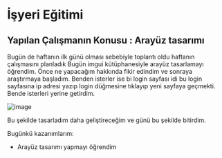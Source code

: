 # İşyeri Eğitimi


## Yapılan Çalışmanın Konusu : Arayüz tasarımı

Bugün de haftanın ilk günü olması sebebiyle toplantı oldu haftanın çalışmasını planladık  Bugün imgui kütüphanesiyle arayüz tasarlamayı öğrendim. Önce ne yapacağım hakkında fikir edindim ve sonraya araştırmaya başladım. Benden isterler ise bi login sayfası idi bu login sayfasına ip adresi yazıp login düğmesine tıklayıp yeni sayfaya geçmekti. Bende isterleri yerine getirdim.

 ![image](https://user-images.githubusercontent.com/65457096/230600594-0b9f92a0-7504-4003-ba15-3d94f2c462c5.png)


Bu şekilde tasarladım daha geliştireceğim ve günü bu şekilde bitirdim.



Bugünkü kazanımlarım:
- Arayüz tasarımı yapmayı öğrendim





























 














 	







 





